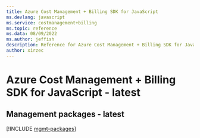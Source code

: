 ```yaml
---
title: Azure Cost Management + Billing SDK for JavaScript
ms.devlang: javascript
ms.service: costmanagement+billing
ms.topic: reference
ms.data: 08/09/2022
ms.author: jeffish
description: Reference for Azure Cost Management + Billing SDK for JavaScript
author: xirzec
---
```

# Azure Cost Management + Billing SDK for JavaScript - latest

## Management packages - latest
[!INCLUDE [mgmt-packages](cost-management-+-billing-mgmt-index.md)]